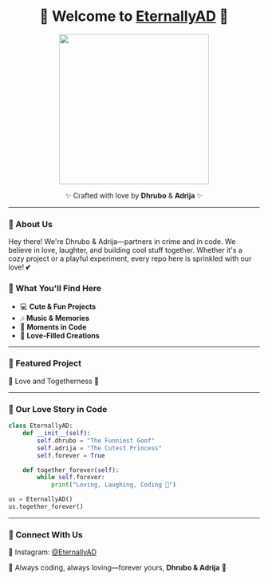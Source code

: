 <h1 align="center">💖 Welcome to <a href="https://github.com/cosmically.interwined">EternallyAD</a> 💖</h1>

<p align="center">
  <img src="https://media.giphy.com/media/3ov9jExd1sJzGFFI3i/giphy.gif" width="300" />
</p>

<p align="center">✨ Crafted with love by <b>Dhrubo</b> & <b>Adrija</b> ✨</p>

---

### 💌 About Us

Hey there! We're Dhrubo & Adrija—partners in crime and in code. We believe in love, laughter, and building cool stuff together. Whether it's a cozy project or a playful experiment, every repo here is sprinkled with our love! 💕

### 🌟 What You'll Find Here

- 💻 **Cute & Fun Projects**
- 🎶 **Music & Memories**
- 📸 **Moments in Code**
- 💌 **Love-Filled Creations**

---

### 📌 Featured Project

💞 Love and Togetherness 💫

---

### 🥰 Our Love Story in Code

```python
class EternallyAD:
    def __init__(self):
        self.dhrubo = "The Funniest Goof"
        self.adrija = "The Cutest Princess"
        self.forever = True

    def together_forever(self):
        while self.forever:
            print("Loving, Laughing, Coding 💖")

us = EternallyAD()
us.together_forever()
```

---

### 📣 Connect With Us

🌸 Instagram: [@EternallyAD](https://instagram.com/cosmically.interwined)

💌 Always coding, always loving—forever yours, **Dhrubo & Adrija** 💌

